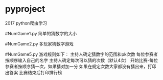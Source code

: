 # pyproject
2017 python爬虫学习

#NumGame1.py
简单的猜数字的大小

#NumGame2.py
多玩家猜数字游戏

#NumGame5.py
游戏规则如下：
主持人确定猜数字的范围和pk次数
每位参赛者按顺序输入自己的名字
主持人确定每次可以猜的次数（默认4次）
开始比赛-每位参赛者按顺序猜一次，如果猜对加一分
如果在规定次数大家都没有猜出来，打印出答案
比赛结束后打印排行榜
